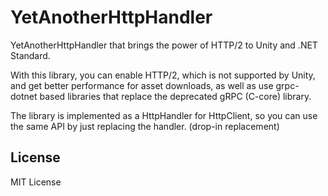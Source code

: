 # YetAnotherHttpHandler
YetAnotherHttpHandler that brings the power of HTTP/2 to Unity and .NET Standard.

With this library, you can enable HTTP/2, which is not supported by Unity, and get better performance for asset downloads, as well as use grpc-dotnet based libraries that replace the deprecated gRPC (C-core) library.

The library is implemented as a HttpHandler for HttpClient, so you can use the same API by just replacing the handler. (drop-in replacement)

## License
MIT License
